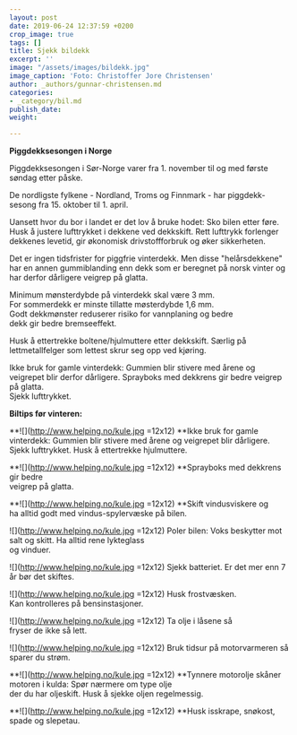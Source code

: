 ```yaml
---
layout: post
date: 2019-06-24 12:37:59 +0200
crop_image: true
tags: []
title: Sjekk bildekk
excerpt: ''
image: "/assets/images/bildekk.jpg"
image_caption: 'Foto: Christoffer Jore Christensen'
author: _authors/gunnar-christensen.md
categories:
- _category/bil.md
publish_date: 
weight: 

---
```

**Piggdekksesongen i Norge**

Piggdekksesongen i Sør-Norge varer fra 1. november til og med første søndag etter påske.

De nordligste fylkene - Nordland, Troms og Finnmark - har piggdekk-sesong fra 15. oktober til 1. april.

Uansett hvor du bor i landet er det lov å bruke hodet: Sko bilen etter føre. Husk å justere lufttrykket i dekkene ved dekkskift. Rett lufttrykk forlenger dekkenes levetid, gir økonomisk drivstoffforbruk og øker sikkerheten.

Det er ingen tidsfrister for piggfrie vinterdekk. Men disse "helårsdekkene" har en annen gummiblanding enn dekk som er beregnet på norsk vinter og har derfor dårligere veigrep på glatta.

Minimum mønsterdybde på vinterdekk skal være 3 mm.  
For sommerdekk er minste tillatte møsterdybde 1,6 mm.  
Godt dekkmønster reduserer risiko for vannplaning og bedre  
dekk gir bedre bremseeffekt.

Husk å ettertrekke boltene/hjulmuttere etter dekkskift. Særlig på lettmetallfelger som lettest skrur seg opp ved kjøring.

Ikke bruk for gamle vinterdekk: Gummien blir stivere med årene og veigrepet blir derfor dårligere. Sprayboks med dekkrens gir bedre veigrep på glatta.  
Sjekk lufttrykket.

**Biltips før vinteren:**

**![](http://www.helping.no/kule.jpg =12x12) **Ikke bruk for gamle vinterdekk: Gummien blir stivere med årene og veigrepet blir dårligere. Sjekk lufttrykket. Husk å ettertrekke hjulmuttere.

**![](http://www.helping.no/kule.jpg =12x12) **Sprayboks med dekkrens gir bedre  
veigrep på glatta.

**![](http://www.helping.no/kule.jpg =12x12) **Skift vindusviskere og  
ha alltid godt med vindus-spylervæske på bilen.

![](http://www.helping.no/kule.jpg =12x12) Poler bilen: Voks beskytter mot salt og skitt. Ha alltid rene lykteglass  
og vinduer.

![](http://www.helping.no/kule.jpg =12x12) Sjekk batteriet. Er det mer enn 7 år bør det skiftes.  
  
![](http://www.helping.no/kule.jpg =12x12) Husk frostvæsken.  
Kan kontrolleres på bensinstasjoner.

![](http://www.helping.no/kule.jpg =12x12) Ta olje i låsene så  
fryser de ikke så lett.

![](http://www.helping.no/kule.jpg =12x12) Bruk tidsur på motorvarmeren så  
sparer du strøm.

**![](http://www.helping.no/kule.jpg =12x12) **Tynnere motorolje skåner motoren i kulda: Spør nærmere om type olje  
der du har oljeskift. Husk å sjekke oljen regelmessig.

**![](http://www.helping.no/kule.jpg =12x12) **Husk isskrape, snøkost, spade og slepetau.